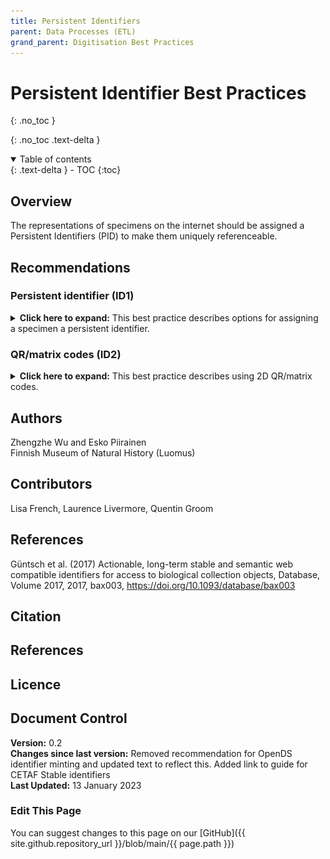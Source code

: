 ```yaml
---
title: Persistent Identifiers
parent: Data Processes (ETL)
grand_parent: Digitisation Best Practices
---
```


# Persistent Identifier Best Practices
{: .no_toc }

  {: .no_toc .text-delta }
<details open markdown="block">
  <summary>
    Table of contents
  </summary>
  {: .text-delta }
- TOC
{:toc}
</details>

## Overview

The representations of specimens on the internet should be assigned a Persistent Identifiers (PID) to make them uniquely referenceable.

## Recommendations

### Persistent identifier (ID1) ###
<details>
	<summary> <strong>Click here to expand:</strong> This best practice describes options for assigning a specimen a persistent identifier.</summary>
	<p><strong>Level:</strong> Basic </p>
	<p><strong>Use Case:</strong> As a digitisation manager I want to identify specimens with persistent, globally unique identifiers so
	that I can make the digitised specimens identifiable anywhere</p>
	<p><strong>Recommendation:</strong></p>
	<p>CETAF Stable Identifiers</p>
	<p><strong>Discussion</strong></p>
	<p>All specimens have to be assigned a Persistent Identifiers (PID). Different
	systems have been used, but the CETAF identifier system based on HTTP-URIs and Linked Open Data principles is the most widely adopted in Europe.
	The system has been successfully implemented for 79 collections, some of which are
	listed in the following implementation examples.</p>
	
	<p>A full guide to the implementation of CETAF Stable Idenifiers is available on the [Biowikifarm](https://cetafidentifiers.biowikifarm.net/wiki/Main_Page)</p>

	<p>When using the CETAF identifier system, the institution can use their domain name in
	the identifiers, such as <a href="http://id.luomus.fi/C.460096">this</a> from Luomus. In such cases, the
	domain names are critical and have to be maintained for long-term by the
	institution. There is the possibility to use centralised systems such as the services of
	PURL.org or DOI.org to avoid domain name changes in the URIs.</p>

	<p><strong>Implementation Example:</strong></p>
	<p><strong>Botanischer Garten und Botanisches Museum Berlin</strong><br>
	Example: <a href="https://herbarium.bgbm.org/object/B100277113">https://herbarium.bgbm.org/object/B100277113</a> <br>
	Catalogue: <a href="https://ww2.bgbm.org/Herbarium/">https://ww2.bgbm.org/Herbarium/</a><br>
	Redirect to machine-readable representation: yes</p>
	<p><strong>Finnish Museum of Natural History, Helsinki</strong><br>
	Example: <a href="https://id.luomus.fi/GL.749">https://id.luomus.fi/GL.749</a><br>
	Catalogue: no<br>
	Redirect to machine-readable representation: no</p>
	<p><strong>Institute of Botany, Slovak Academy of Sciences, Bratislava</strong><br>
	Example: <a href="https://ibot.sav.sk/herbarium/object/SAV0001234">https://ibot.sav.sk/herbarium/object/SAV0001234</a><br>
	Catalogue: <a href="https://ibot.sav.sk/herbarium">https://ibot.sav.sk/herbarium</a><br>
	Redirect to machine-readable representation: no (no redirection by passing rdf
	header, but rdf is accessible <a href="https://ibot.sav.sk/herbarium/data/SAV0001234.rdf">here</a>)</p>
	<p><strong>Museum für Naturkunde, Berlin</strong><br>
	Example: <a href="https://coll.mfn-berlin.de/u/ZMB_Orth_BA000061S01">https://coll.mfn-berlin.de/u/ZMB_Orth_BA000061S01</a><br>
	Catalogue: no<br>
	Redirect to machine-readable representation: yes</p>
	<p><strong>Muséum national d'histoire naturelle, Paris</strong><br>
	Example: <a href="https://coldb.mnhn.fr/catalognumber/mnhn/ec/ec32">https://coldb.mnhn.fr/catalognumber/mnhn/ec/ec32</a><br>
	Catalogue: <a href="https://science.mnhn.fr/all/search">https://science.mnhn.fr/all/search</a><br>
	Redirect to machine-readable representation: yes</p>
	<p><strong>Naturalis Biodiversity Center, Leiden</strong><br>
	Example: <a href="https://data.biodiversitydata.nl/naturalis/specimen/RMNH.AVES.110103">https://data.biodiversitydata.nl/naturalis/specimen/RMNH.AVES.110103</a><br>
	Catalogue: <a href="https://bioportal.naturalis.nl/">https://bioportal.naturalis.nl/</a><br>
	Redirect to machine-readable representation: yes</p>
	<p><strong>Natural History Museum, London</strong><br>
	Example: <a href="https://data.nhm.ac.uk/object/a9bdc16d-c9ba-4e32-9311-d5250af2b5ac">https://data.nhm.ac.uk/object/a9bdc16d-c9ba-4e32-9311-d5250af2b5ac</a><br>
	Catalogue: <a href="https://data.nhm.ac.uk/">https://data.nhm.ac.uk/</a><br>
	Redirect to machine-readable representation: yes</p>
	<p><strong>Natural History Museum - University of Oslo</strong><br>
	Example: <a href="https://purl.org/nhmuio/id/41d9cbb4-4590-4265-8079-ca44d46d27c3">https://purl.org/nhmuio/id/41d9cbb4-4590-4265-8079-ca44d46d27c3</a><br>
	Catalogue: <a href="https://nhmo-birds.collectionexplorer.org/">https://nhmo-birds.collectionexplorer.org/</a><br>
	Redirect to machine-readable representation: yes</p>
	<p><strong>Royal Botanic Garden Edinburgh</strong><br>
	Example: <a href="data.rbge.org.uk/herb/E00421509">data.rbge.org.uk/herb/E00421509</a><br>
	Catalogue: <a href="https://elmer.rbge.org.uk/bgbase/vherb/bgbasevherb.php">https://elmer.rbge.org.uk/bgbase/vherb/bgbasevherb.php</a><br>
	Redirect to machine-readable representation: yes</p>
	<p><strong>Staatliches Museum für Naturkunde Stuttgart</strong><br>
	Example: <a href="https://col.smns-bw.org/object/S10000227722006">https://col.smns-bw.org/object/S10000227722006</a><br>
	Catalogue: <a href="https://www.smns-bw.org/db/datenbank.php">https://www.smns-bw.org/db/datenbank.php</a><br>
	Redirect to machine-readable representation: no</p>
	<p><strong>Staatliche Naturwissenschaftliche Sammlungen Bayerns</strong><br>
	Example: <a href="https://id.snsb.info/snsb/collection/97112/153455/93009">https://id.snsb.info/snsb/collection/97112/153455/93009</a><br>
	Catalogue: <a href="https://www.snsb.info/dwb_biocase.html">https://www.snsb.info/dwb_biocase.html</a><br>
	Redirect to machine-readable representation: yes</p>
	<p><strong>Zoologisches Forschungsmuseum Alexander Koenig, Bonn</strong><br>
	Example: <a href="https://id.zfmk.de/collection_ZFMK/2003261">https://id.zfmk.de/collection_ZFMK/2003261</a><br>
	Catalogue: <a href="https://www.collections.zfmk.de/">https://www.collections.zfmk.de/</a><br>
	Redirect to machine-readable representation: yes
	(<a href="https://herbal.rbge.info/?uri=https://id.zfmk.de/collection_ZFMK/2003261">https://herbal.rbge.info/?uri=https://id.zfmk.de/collection_ZFMK/2003261</a>)</p>
	<p><strong>Botanic Garden Meise</strong><br>
	Example: <a href="https://www.botanicalcollections.be/specimen/BR0000008422330">https://www.botanicalcollections.be/specimen/BR0000008422330</a><br>
	Catalogue: <a href="https://www.botanicalcollections.be/#/en/home">https://www.botanicalcollections.be/#/en/home</a><br>
	Redirect to machine-readable representation: yes</p>
	<p><strong>Royal Museum for Central Africa</strong><br>
	Example: <a href="https://darwinweb.africamuseum.be/object/RMCA_Vert_2011.003.P.1885-1898">https://darwinweb.africamuseum.be/object/RMCA_Vert_2011.003.P.1885-1898</a><br>
	Catalogue: <a href="https://darwinweb.africamuseum.be/search_specimens">https://darwinweb.africamuseum.be/search_specimens</a><br>
	Redirect to machine-readable representation: no</p>
	
	<p><strong>References</strong></p>
	<p>CETAF n.d., Best Practises of CETAF Stable Identifiers (CSI), Retrieved from
	<a href="https://cetaf.org/resources/best-practices/cetaf-stable-identifiers-csi-2/">https://cetaf.org/resources/best-practices/cetaf-stable-identifiers-csi-2/</a></p>
	<p>Güntsch et al. (2017) Actionable, long-term stable and semantic web compatible identifiers
	for access to biological collection objects, Database, Volume 2017, 2017, bax003,
	<a href="https://doi.org/10.1093/database/bax003">https://doi.org/10.1093/database/bax003</a></p>
</details>

### QR/matrix codes (ID2) ###
<details>
	<summary> <strong>Click here to expand:</strong> This best practice describes using 2D QR/matrix codes.</summary>
	<p><strong>Level:</strong> Basic </p>
	<p><strong>Use Case:</strong> As a collection manager I want to find the specimen data so that I can curate specimens effectively</p>
	<p><strong>Recommendation: </strong></p>
	<p>Use a standard two-dimensional QR/matrix code embedding the persistent identifiers to barcode the specimen</p>
	<p><strong>Discussion</strong></p>
	<p>The Persistent Identifiers (PID) can be embedded into Two-Dimensional (2D)
	QR/matrix code. 2D code can embed more information and is easier to read
	when compared to the conventional one-dimensional codes. The generated
	code can be physically attached to the specimen or virtually added to the
	digitised specimen images. By scanning the code manually, the information of
	the specimen can be retrieved via the embedded PID. Computer applications
	can be used to detect and decode the code to automate the workflow in the
	digitisation process.</p>
	<p><strong>Implementation Example:</strong></p>
	<p>Finnish Museum of Natural History (Luomus)</p>
	<p>Qualified URI based PID of the specimen is present as text and QR code on the
	imaged specimen. For example, ID <a href="http://id.luomus.fi/C.460096">http://id.luomus.fi/C.460096</a> is shown  below.</p>
	<img src="/images/DataPipeline/ID2.png" alt="Image shows a specimen next to a QR code and text PID"/><br>
</details>

## Authors
Zhengzhe Wu and Esko Piirainen\
Finnish Museum of Natural History (Luomus)

## Contributors
Lisa French, Laurence Livermore, Quentin Groom

## References
Güntsch et al. (2017) Actionable, long-term stable and semantic web compatible identifiers
for access to biological collection objects, Database, Volume 2017, 2017, bax003,
https://doi.org/10.1093/database/bax003
## Citation

## References

## Licence

## Document Control
**Version:** 0.2\
**Changes since last version:** Removed recommendation for OpenDS identifier minting and updated text to reflect this. Added link to guide for CETAF Stable identifiers\
**Last Updated:** 13 January 2023

### Edit This Page
You can suggest changes to this page on our [GitHub]({{ site.github.repository_url }}/blob/main/{{ page.path }})

